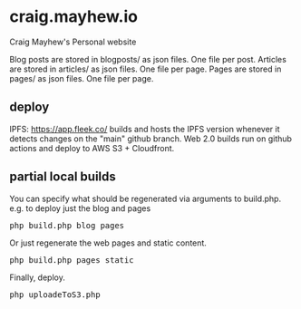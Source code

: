 # craig.mayhew.io

Craig Mayhew's Personal website

Blog posts are stored in blogposts/ as json files. One file per post.
Articles are stored in articles/ as json files. One file per page.
Pages are stored in pages/ as json files. One file per page.

## deploy

IPFS: https://app.fleek.co/ builds and hosts the IPFS version whenever it detects changes on the "main" github branch.
Web 2.0 builds run on github actions and deploy to AWS S3 + Cloudfront.

## partial local builds

You can specify what should be regenerated via arguments to build.php.  e.g. to deploy just the blog and pages
<pre>
php build.php blog pages 
</pre>

Or just regenerate the web pages and static content.
<pre>
php build.php pages static 
</pre>

Finally, deploy.
<pre>
php uploadeToS3.php
</pre>
